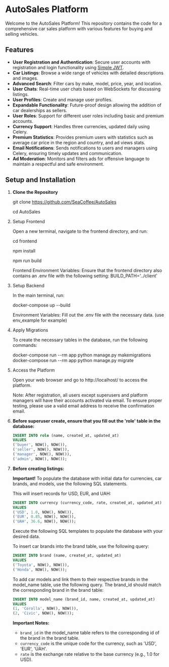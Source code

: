 # AutoSales Platform

Welcome to the AutoSales Platform! This repository contains the code for a comprehensive car sales platform with various features for buying and selling vehicles.

## Features

- **User Registration and Authentication**: Secure user accounts with registration and login functionality using [Simple JWT](https://github.com/django-rest-framework-simplejwt/django-rest-framework-simplejwt).
- **Car Listings**: Browse a wide range of vehicles with detailed descriptions and images.
- **Advanced Search**: Filter cars by make, model, price, year, and location.
- **User Chats**: Real-time user chats based on WebSockets for discussing listings.
- **User Profiles**: Create and manage user profiles.
- **Expandable Functionality**: Future-proof design allowing the addition of car dealerships as sellers.
- **User Roles**: Support for different user roles including basic and premium accounts.
- **Currency Support**: Handles three currencies, updated daily using Celery.
- **Premium Statistics**: Provides premium users with statistics such as average car price in the region and country, and ad views stats.
- **Email Notifications**: Sends notifications to users and managers using Celery, ensuring timely updates and communication.
- **Ad Moderation**: Monitors and filters ads for offensive language to maintain a respectful and safe environment.

## Setup and Installation

1. **Clone the Repository**

   git clone https://github.com/SeaCoffee/AutoSales
   
   cd AutoSales

2. Setup Frontend
 
   Open a new terminal, navigate to the frontend directory, and run:
   
   cd frontend
   
   npm install
   
   npm run build

   Frontend Environment Variables: Ensure that the frontend directory also contains an .env file with the following setting:
   BUILD_PATH='../client'

3. Setup Backend
   
   In the main terminal, run:
   
   docker-compose up --build

   Environment Variables: Fill out the .env file with the necessary data. (use env_example for example)

4. Apply Migrations

   To create the necessary tables in the database, run the following commands:
   
   docker-compose run --rm app python manage.py makemigrations  
   docker-compose run --rm app python manage.py migrate

5. Access the Platform

   Open your web browser and go to http://localhost/ to access the platform.

   Note: After registration, all users except superusers and platform managers will have their accounts activated via email. To ensure proper testing, please use a valid email address to receive the confirmation email.

6. **Before superuser create, ensure that you fill out the 'role' table in the database:**

    ```sql
    INSERT INTO role (name, created_at, updated_at)  
    VALUES  
    ('buyer', NOW(), NOW()),  
    ('seller', NOW(), NOW()),  
    ('manager', NOW(), NOW()),  
    ('admin', NOW(), NOW());
    ```

7. **Before creating listings:**

   **Important!** To populate the database with initial data for currencies, car brands, and models, use the following SQL statements.

   This will insert records for USD, EUR, and UAH:

    ```sql
    INSERT INTO currency (currency_code, rate, created_at, updated_at)  
    VALUES  
    ('USD', 1.0, NOW(), NOW()),  
    ('EUR', 0.85, NOW(), NOW()),  
    ('UAH', 36.6, NOW(), NOW());
    ```


   Execute the following SQL templates to populate the database with your desired data.
   
   To insert car brands into the brand table, use the following query:

    ```sql
    INSERT INTO brand (name, created_at, updated_at)  
    VALUES  
    ('Toyota', NOW(), NOW()),  
    ('Honda', NOW(), NOW());
    ```

   To add car models and link them to their respective brands in the model_name table, use the following query. The brand_id should match the corresponding brand in the brand table:

    ```sql
    INSERT INTO model_name (brand_id, name, created_at, updated_at)  
    VALUES  
    (1, 'Corolla', NOW(), NOW()),  
    (2, 'Civic', NOW(), NOW());
    ```

   **Important Notes:**
   - `brand_id` in the model_name table refers to the corresponding id of the brand in the brand table.
   - `currency_code` is the unique code for the currency, such as 'USD', 'EUR', 'UAH'.
   - `rate` is the exchange rate relative to the base currency (e.g., 1.0 for USD).

